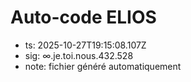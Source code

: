 # Auto-code ELIOS
- ts: 2025-10-27T19:15:08.107Z
- sig: ∞.je.toi.nous.432.528
- note: fichier généré automatiquement